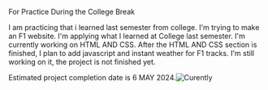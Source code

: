For Practice During the College Break

I am practicing that i learned last semester from college. I'm trying to make an F1 website. I'm applying what I learned at College last semester. I'm currently working on HTML AND CSS. After the HTML AND CSS section is finished, I plan to add javascript and instant weather for F1 tracks. I'm still working on it, the project is not finished yet.

Estimated project completion date is 6 MAY 2024.![Curently](https://github.com/23Soap/f1-project/assets/50261583/b73211d3-931e-47c5-b644-889592d78681)
